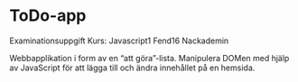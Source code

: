 # ToDo-app
Examinationsuppgift 
Kurs: Javascript1 
Fend16 Nackademin

Webbapplikation i form av en “att göra”-lista. Manipulera DOMen med hjälp av JavaScript för att lägga till och ändra innehållet på en hemsida.

